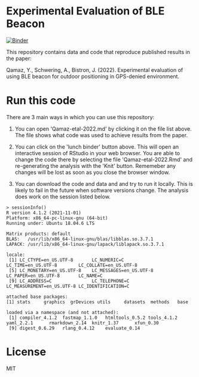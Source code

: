 # Experimental Evaluation of BLE Beacon

[![Binder](https://mybinder.org/badge_logo.svg)](https://mybinder.org/v2/gh/YouQam/experimental-evaluation-ble-beacon/HEAD)

This repository contains data and code that reproduce published results in the paper:

Qamaz, Y., Schwering, A., Bistron, J. (2022). Experimental evaluation of using BLE beacon for outdoor positioning in GPS-denied environment. 

# Run this code

There are 3 main ways in which you can use this repository:

1. You can open 'Qamaz-etal-2022.md' by clicking it on the file list above. The file shows what code was used to achieve results from the paper.

2. You can click on the 'lunch binder' button above. This will open an interactive session of RStudio in your web browser. You are able to change the code there by selecting the file 'Qamaz-etal-2022.Rmd' and re-generating the analysis with the 'Knit' button. Rememeber any changes will be lost as soon as you close the browser window.

3. You can download the code and data and and try to run it locally. This is likely to fail in the future when software versions change. The analysis does work on the session listed below.

```
> sessionInfo()
R version 4.1.2 (2021-11-01)
Platform: x86_64-pc-linux-gnu (64-bit)
Running under: Ubuntu 18.04.6 LTS

Matrix products: default
BLAS:   /usr/lib/x86_64-linux-gnu/blas/libblas.so.3.7.1
LAPACK: /usr/lib/x86_64-linux-gnu/lapack/liblapack.so.3.7.1

locale:
 [1] LC_CTYPE=en_US.UTF-8       LC_NUMERIC=C               LC_TIME=en_US.UTF-8        LC_COLLATE=en_US.UTF-8    
 [5] LC_MONETARY=en_US.UTF-8    LC_MESSAGES=en_US.UTF-8    LC_PAPER=en_US.UTF-8       LC_NAME=C                 
 [9] LC_ADDRESS=C               LC_TELEPHONE=C             LC_MEASUREMENT=en_US.UTF-8 LC_IDENTIFICATION=C       

attached base packages:
[1] stats     graphics  grDevices utils     datasets  methods   base     

loaded via a namespace (and not attached):
 [1] compiler_4.1.2  fastmap_1.1.0   htmltools_0.5.2 tools_4.1.2     yaml_2.2.1      rmarkdown_2.14  knitr_1.37      xfun_0.30      
 [9] digest_0.6.29   rlang_0.4.12    evaluate_0.14   
```

# License
MIT
